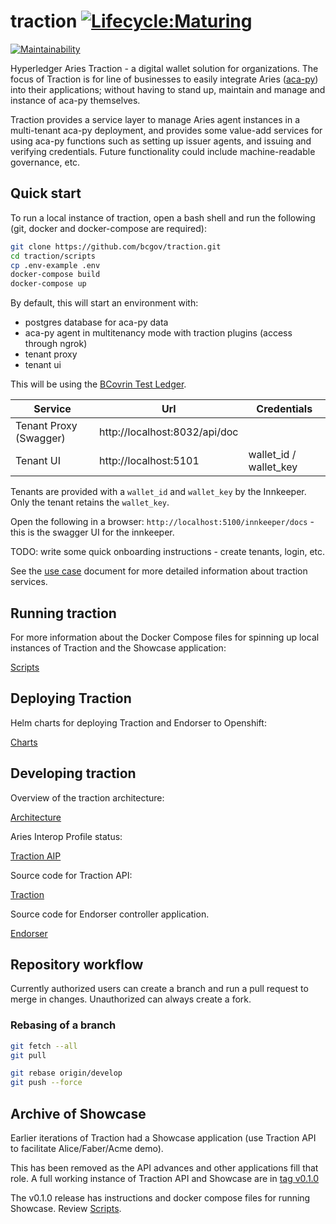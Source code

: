 # traction [![Lifecycle:Maturing](https://img.shields.io/badge/Lifecycle-Maturing-007EC6)](<Redirect-URL>)
[![Maintainability](https://api.codeclimate.com/v1/badges/e6df50041dd4373c7e15/maintainability)](https://codeclimate.com/github/bcgov/traction/maintainability)

Hyperledger Aries Traction - a digital wallet solution for organizations. The focus of Traction is for line of businesses to easily integrate Aries ([aca-py](https://github.com/hyperledger/aries-cloudagent-python)) into their applications; without having to stand up, maintain and manage and instance of aca-py themselves.

Traction provides a service layer to manage Aries agent instances in a multi-tenant aca-py deployment, and provides some value-add services for using aca-py functions such as setting up issuer agents, and issuing and verifying credentials.  Future functionality could include machine-readable governance, etc.

## Quick start

To run a local instance of traction, open a bash shell and run the following (git, docker and docker-compose are required):

```bash
git clone https://github.com/bcgov/traction.git
cd traction/scripts
cp .env-example .env
docker-compose build
docker-compose up
```

By default, this will start an environment with:

* postgres database for aca-py data
* aca-py agent in multitenancy mode with traction plugins (access through ngrok)
* tenant proxy
* tenant ui

This will be using the [BCovrin Test Ledger](http://test.bcovrin.vonx.io).

| Service | Url | Credentials |
| --- | --- | --- |
| Tenant Proxy (Swagger) | http://localhost:8032/api/doc | |
| Tenant UI | http://localhost:5101 | wallet\_id / wallet\_key |

Tenants are provided with a `wallet_id` and `wallet_key` by the Innkeeper. Only the tenant retains the `wallet_key`. 

Open the following in a browser: `http://localhost:5100/innkeeper/docs` - this is the swagger UI for the innkeeper.

TODO: write some quick onboarding instructions - create tenants, login, etc.

See the [use case](./docs/USE-CASE.md) document for more detailed information about traction services.


## Running traction

For more information about the Docker Compose files for spinning up local instances of Traction and the Showcase application:

[Scripts](./scripts/README.md)

## Deploying Traction

Helm charts for deploying Traction and Endorser to Openshift:

[Charts](./charts/README.md)

## Developing traction

Overview of the traction architecture:

[Architecture](./docs/ARCHITECTURE.md)

Aries Interop Profile status:

[Traction AIP](./docs/AIP.md)

Source code for Traction API:

[Traction](./services/traction/README.md)


Source code for Endorser controller application.

[Endorser](./services/endorser/README.md)

## Repository workflow
Currently authorized users can create a branch and run a pull request to merge in changes. Unauthorized can always create a fork.

### Rebasing of a branch
```bash
git fetch --all
git pull

git rebase origin/develop
git push --force
```

## Archive of Showcase
Earlier iterations of Traction had a Showcase application (use Traction API to facilitate Alice/Faber/Acme demo).

This has been removed as the API advances and other applications fill that role. A full working instance of Traction API and Showcase are in [tag v0.1.0](https://github.com/bcgov/traction/releases/tag/v0.1.0)

The v0.1.0 release has instructions and docker compose files for running Showcase.
Review [Scripts](https://github.com/bcgov/traction/blob/66565a3f6c01ddec241dc3b8db2bd99879bd7cf2/scripts/README.md). 

